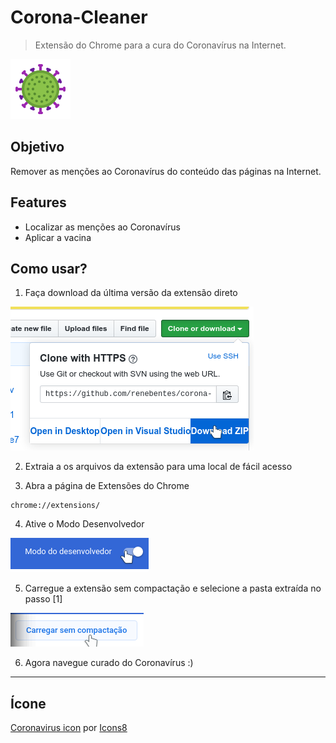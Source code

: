 # Corona-Cleaner

> Extensão do Chrome para a cura do Coronavírus na Internet.

![Corona-Cleaner](src/images/icons8-coronavirus-96.png)

## Objetivo

Remover as menções ao Coronavírus do conteúdo das páginas na Internet.

## Features

- Localizar as menções ao Coronavírus
- Aplicar a vacina

## Como usar?

1. Faça download da última versão da extensão direto

![Download](docs/docs-download.png)

2. Extraia a os arquivos da extensão para uma local de fácil acesso

3. Abra a página de Extensões do Chrome

```
chrome://extensions/
```

4. Ative o Modo Desenvolvedor

![Modo Desenvolvedor](docs/docs-devmode.png)

5. Carregue a extensão sem compactação e selecione a pasta extraída no passo [1]

![Carregar sem compactação](docs/docs-load.png)

6. Agora navegue curado do Coronavírus :)

---

## Ícone

[Coronavirus icon](https://icons8.com.br/icons/set/coronavirus) por [Icons8](https://icons8.com.br)
